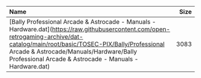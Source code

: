 |Name|Size|
|:---|---:|
|[Bally Professional Arcade & Astrocade - Manuals - Hardware.dat](https://raw.githubusercontent.com/open-retrogaming-archive/dat-catalog/main/root/basic/TOSEC-PIX/Bally/Professional Arcade & Astrocade/Manuals/Hardware/Bally Professional Arcade & Astrocade - Manuals - Hardware.dat)|3083|
